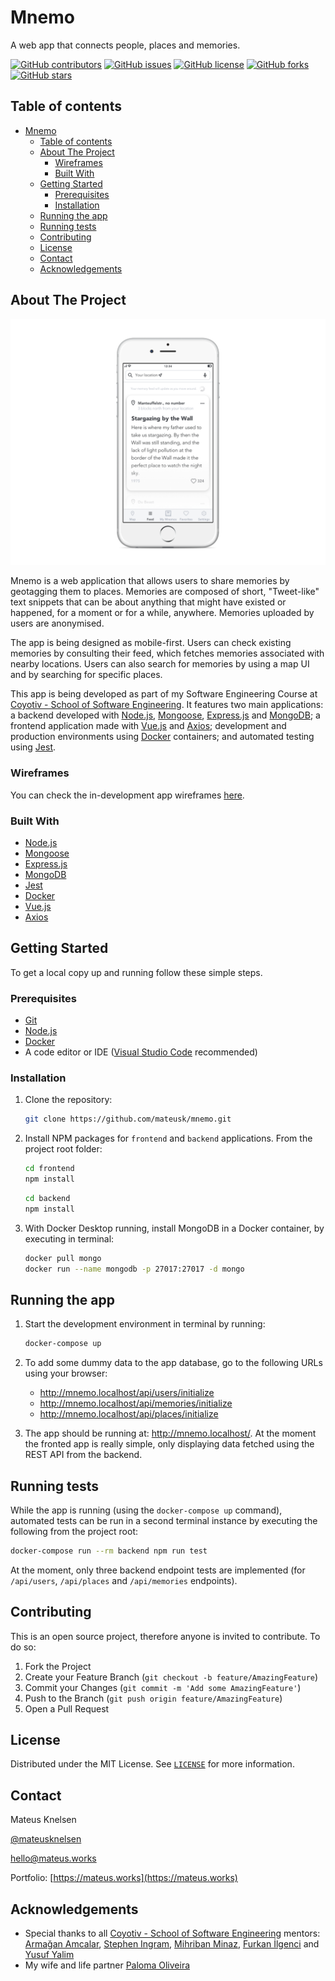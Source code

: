 # Mnemo

A web app that connects people, places and memories.

<!-- PROJECT SHIELDS -->

[![GitHub contributors](https://img.shields.io/github/contributors/mateusk/mnemo.svg)](https://github.com/mateusk/mnemo/graphs/contributors/)
[![GitHub issues](https://img.shields.io/github/issues/mateusk/mnemo.svg)](https://github.com/mateusk/mnemo/issues/)
[![GitHub license](https://img.shields.io/github/license/mateusk/mnemo.svg)](https://github.com/mateusk/mnemo/blob/main/LICENSE)
[![GitHub forks](https://img.shields.io/github/forks/mateusk/mnemo.svg?style=social&label=Fork&maxAge=2592000)](https://GitHub.com/mateusk/mnemo/network/)
[![GitHub stars](https://img.shields.io/github/stars/mateusk/mnemo.svg?style=social&label=Star&maxAge=2592000)](https://github.com/mateusk/mnemo/stargazers/)

<!-- TABLE OF CONTENTS -->

## Table of contents

- [Mnemo](#mnemo)
  - [Table of contents](#table-of-contents)
  - [About The Project](#about-the-project)
    - [Wireframes](#wireframes)
    - [Built With](#built-with)
  - [Getting Started](#getting-started)
    - [Prerequisites](#prerequisites)
    - [Installation](#installation)
  - [Running the app](#running-the-app)
  - [Running tests](#running-tests)
  - [Contributing](#contributing)
  - [License](#license)
  - [Contact](#contact)
  - [Acknowledgements](#acknowledgements)

<!-- ABOUT THE PROJECT -->

## About The Project

![Mnemo app wireframe example](images/wireframe.png)

Mnemo is a web application that allows users to share memories by geotagging them to places. Memories are composed of short, "Tweet-like" text snippets that can be about anything that might have existed or happened, for a moment or for a while, anywhere. Memories uploaded by users are anonymised.

The app is being designed as mobile-first. Users can check existing memories by consulting their feed, which fetches memories associated with nearby locations. Users can also search for memories by using a map UI and by searching for specific places.

This app is being developed as part of my Software Engineering Course at [Coyotiv - School of Software Engineering](https://www.coyotiv.com/school-of-software-engineering/). It features two main applications: a backend developed with [Node.js](https://nodejs.org/en/), [Mongoose](https://mongoosejs.com), [Express.js](https://expressjs.com)
and [MongoDB](https://www.mongodb.com); a frontend application made with [Vue.js](https://vuejs.org)
and [Axios](https://www.npmjs.com/package/axios); development and production environments using [Docker](https://www.docker.com) containers; and automated testing using [Jest](https://jestjs.io).

### Wireframes

You can check the in-development app wireframes [here](https://mateusk.github.io/mnemo-wireframe/).

### Built With

- [Node.js](https://nodejs.org/en/)
- [Mongoose](https://mongoosejs.com)
- [Express.js](https://expressjs.com)
- [MongoDB](https://www.mongodb.com)
- [Jest](https://jestjs.io)
- [Docker](https://www.docker.com)
- [Vue.js](https://vuejs.org)
- [Axios](https://www.npmjs.com/package/axios)

<!-- GETTING STARTED -->

## Getting Started

To get a local copy up and running follow these simple steps.

### Prerequisites

- [Git](https://git-scm.com/book/en/v2/Getting-Started-Installing-Git)
- [Node.js](https://nodejs.org/en/download/package-manager/)
- [Docker](https://docs.docker.com/get-docker/)
- A code editor or IDE ([Visual Studio Code](https://code.visualstudio.com) recommended)

### Installation

1. Clone the repository:

   ```sh
   git clone https://github.com/mateusk/mnemo.git
   ```

2. Install NPM packages for `frontend` and `backend` applications. From the project root folder:

   ```sh
   cd frontend
   npm install
   ```

   ```sh
   cd backend
   npm install
   ```

3. With Docker Desktop running, install MongoDB in a Docker container, by executing in terminal:

   ```sh
   docker pull mongo
   docker run --name mongodb -p 27017:27017 -d mongo
   ```

<!-- USAGE EXAMPLES -->

## Running the app

1. Start the development environment in terminal by running:

   ```sh
   docker-compose up
   ```

2. To add some dummy data to the app database, go to the following URLs using your browser:

   - http://mnemo.localhost/api/users/initialize
   - http://mnemo.localhost/api/memories/initialize
   - http://mnemo.localhost/api/places/initialize

3. The app should be running at: http://mnemo.localhost/. At the moment the fronted app is really simple, only displaying data fetched using the REST API from the backend.

## Running tests

While the app is running (using the `docker-compose up` command), automated tests can be run in a second terminal instance by executing the following from the project root:

```sh
docker-compose run --rm backend npm run test
```

At the moment, only three backend endpoint tests are implemented (for `/api/users`, `/api/places` and `/api/memories` endpoints).

<!-- ROADMAP -->

<!-- ## Roadmap

See the [open issues](https://github.com/mateusk/mnemo/issues) for a list of proposed features (and known issues). -->

<!-- CONTRIBUTING -->

## Contributing

This is an open source project, therefore anyone is invited to contribute. To do so:

1. Fork the Project
2. Create your Feature Branch (`git checkout -b feature/AmazingFeature`)
3. Commit your Changes (`git commit -m 'Add some AmazingFeature'`)
4. Push to the Branch (`git push origin feature/AmazingFeature`)
5. Open a Pull Request

<!-- LICENSE -->

## License

Distributed under the MIT License. See [`LICENSE`](https://github.com/mateusk/mnemo/main/LICENSE) for more information.

<!-- CONTACT -->

## Contact

Mateus Knelsen

[@mateusknelsen](https://twitter.com/mateusknelsen)

[hello@mateus.works](mailto:hello@mateus.works)

Portfolio: [https://mateus.works](https://mateus.works)

<!-- ACKNOWLEDGEMENTS -->

## Acknowledgements

- Special thanks to all [Coyotiv - School of Software Engineering](https://www.coyotiv.com/school-of-software-engineering/) mentors: [Armağan Amcalar](https://arm.ag), [Stephen Ingram](https://www.linkedin.com/in/stephen-ingram-3078aa19/), [Mihriban Minaz](https://www.linkedin.com/in/mihriminaz/), [Furkan İlgenci](https://www.linkedin.com/in/furkanilgenci/) and [Yusuf Yalim](https://about.me/yusufyalim)
- My wife and life partner [Paloma Oliveira](http://discombobulate.me)

<!-- MARKDOWN LINKS & IMAGES -->
<!-- https://www.markdownguide.org/basic-syntax/#reference-style-links -->

[contributors-shield]: https://img.shields.io/github/contributors/mateusk/mnemo.svg?style=for-the-badge
[contributors-url]: https://github.com/mateusk/mnemo/graphs/contributors
[forks-shield]: https://img.shields.io/github/forks/mateusk/mnemo.svg?style=for-the-badge
[forks-url]: https://github.com/mateusk/mnemo/network/members
[stars-shield]: https://img.shields.io/github/stars/mateusk/mnemo.svg?style=for-the-badge
[stars-url]: https://github.com/mateusk/mnemo/stargazers
[issues-shield]: https://img.shields.io/github/issues/mateusk/repo.svg?style=for-the-badge
[issues-url]: https://github.com/mateusk/mnemo/issues
[license-shield]: https://img.shields.io/github/license/mateusk/repo.svg?style=for-the-badge
[license-url]: https://github.com/mateusk/mnemo/main/LICENSE
[linkedin-url]: https://www.linkedin.com/in/mateus-knelsen/
